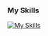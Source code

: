 ### My Skills
[![My Skills](https://skillicons.dev/icons?i=bootstrap,django,fastapi,flask,nextjs,nodejs,css,figma,html,svg,aws,cloudflare,heroku,nginx,vercel,git,github,githubactions,gitlab,js,md,py,mongodb,mysql,postgres,sqlite,linux,raspberrypi,instagram,linkedin,twitter,discord,bots,ps,postman,replit,stackoverflow,vscode)](https://skillicons.dev)
